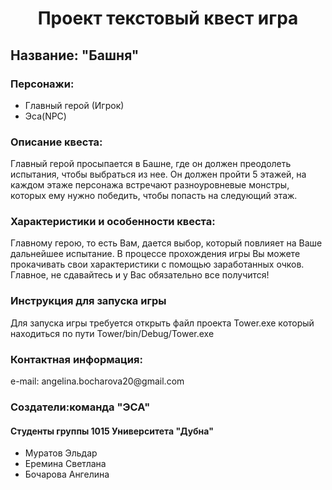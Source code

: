 <h1 align="center">Проект текстовый квест игра</h1>

<h2>Название: "Башня"</h2> 

<h3>Персонажи:</h3>
<ul>
<li>Главный герой (Игрок)</li>
<li>Эса(NPC)</li>
</ul>

<h3>Описание квеста:</h3>
Главный герой просыпается в Башне, где он должен преодолеть испытания, чтобы выбраться из нее.
Он должен пройти 5 этажей, на каждом этаже персонажа встречают разноуровневые монстры, которых ему нужно победить, чтобы попасть на следующий этаж.

<h3>Характеристики и особенности квеста: </h3>
Главному герою, то есть Вам, дается выбор, который повлияет на Ваше дальнейшее испытание. В процессе прохождения игры Вы можете прокачивать свои характеристики с помощью заработанных очков. Главное, не сдавайтесь и у Вас обязательно все получится!

<h3>Инструкция для запуска игры</h3>
Для запуска игры требуется открыть файл проекта Tower.exe который находиться по пути Tower/bin/Debug/Tower.exe

<h3>Контактная информация:</h3>
e-mail: angelina.bocharova20@gmail.com


<h3>Создатели:команда "ЭСА"</h3>
<h4>Студенты группы 1015 Университета "Дубна"</h4>
<ul>
<li>Муратов Эльдар</li>
<li>Еремина Светлана</li>
<li>Бочарова Ангелина</li>
</ul>
